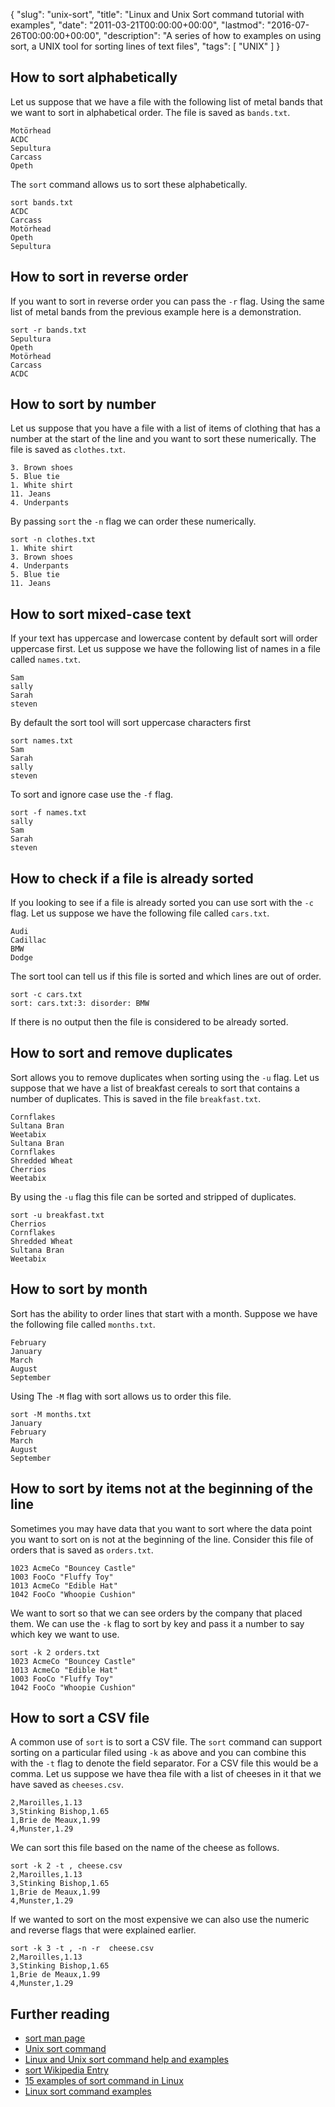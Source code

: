 {
  "slug": "unix-sort",
  "title": "Linux and Unix Sort command tutorial with examples",
  "date": "2011-03-21T00:00:00+00:00",
  "lastmod": "2016-07-26T00:00:00+00:00",
  "description": "A series of how to examples on using sort, a UNIX tool for sorting lines of text files",
  "tags": [
    "UNIX"
  ]
}

## How to sort alphabetically

Let us suppose that we have a file with the following list of metal bands that we want to sort in alphabetical order. The file is saved as `bands.txt`.

    Motörhead
    ACDC
    Sepultura
    Carcass
    Opeth

The `sort` command allows us to sort these alphabetically.

    sort bands.txt
    ACDC
    Carcass
    Motörhead
    Opeth
    Sepultura

## How to sort in reverse order

If you want to sort in reverse order you can pass the `-r` flag. Using the same list of metal bands from the previous example here is a demonstration.

    sort -r bands.txt
    Sepultura
    Opeth
    Motörhead
    Carcass
    ACDC

## How to sort by number

Let us suppose that you have a file with a list of items of clothing that has a number at the start of the line and you want to sort these numerically. The file is saved as `clothes.txt`.

    3. Brown shoes
    5. Blue tie
    1. White shirt
    11. Jeans
    4. Underpants

By passing `sort` the `-n` flag we can order these numerically.

    sort -n clothes.txt
    1. White shirt
    3. Brown shoes
    4. Underpants
    5. Blue tie
    11. Jeans

## How to sort mixed-case text 

If your text has uppercase and lowercase content by default sort will order uppercase first. Let us suppose we have the following list of names in a file called `names.txt`.

    Sam
    sally
    Sarah
    steven

By default the sort tool will sort uppercase characters first

    sort names.txt
    Sam
    Sarah
    sally
    steven

To sort and ignore case use the `-f` flag.

    sort -f names.txt
    sally
    Sam
    Sarah
    steven

## How to check if a file is already sorted

If you looking to see if a file is already sorted you can use sort with the `-c` flag. Let us suppose we have the following file called `cars.txt`.

    Audi
    Cadillac
    BMW
    Dodge 

The sort tool can tell us if this file is sorted and which lines are out of order.
  
    sort -c cars.txt
    sort: cars.txt:3: disorder: BMW

If there is no output then the file is considered to be already sorted. 

## How to sort and remove duplicates

Sort allows you to remove duplicates when sorting using the `-u` flag. Let us suppose that we have a list of breakfast cereals to sort that contains a number of duplicates. This is saved in the file `breakfast.txt`.

    Cornflakes
    Sultana Bran
    Weetabix
    Sultana Bran
    Cornflakes
    Shredded Wheat
    Cherrios
    Weetabix

By using the `-u` flag this file can be sorted and stripped of duplicates.

    sort -u breakfast.txt
    Cherrios
    Cornflakes
    Shredded Wheat
    Sultana Bran
    Weetabix

## How to sort by month

Sort has the ability to order lines that start with a month. Suppose we have the following file called `months.txt`.

    February
    January
    March
    August
    September

Using The `-M` flag with sort allows us to order this file.
  
    sort -M months.txt
    January
    February
    March
    August
    September

## How to sort by items not at the beginning of the line

Sometimes you may have data that you want to sort where the data point you want to sort on is not at the beginning of the line. Consider this file of orders that is saved as `orders.txt`.

    1023 AcmeCo "Bouncey Castle"
    1003 FooCo "Fluffy Toy"
    1013 AcmeCo "Edible Hat"
    1042 FooCo "Whoopie Cushion"

We want to sort so that we can see orders by the company that placed them. We can use the `-k` flag to sort by key and pass it a number to say which key we want to use.

    sort -k 2 orders.txt
    1023 AcmeCo "Bouncey Castle"
    1013 AcmeCo "Edible Hat"
    1003 FooCo "Fluffy Toy"
    1042 FooCo "Whoopie Cushion"

## How to sort a CSV file

A common use of `sort` is to sort a CSV file. The `sort` command can support sorting on a particular filed using `-k` as above and you can combine this with the `-t` flag to denote the field separator. For a CSV file this would be a comma. Let us suppose we have thea file with a list of cheeses in it that we have saved as `cheeses.csv`.

    2,Maroilles,1.13
    3,Stinking Bishop,1.65
    1,Brie de Meaux,1.99
    4,Munster,1.29

We can sort this file based on the name of the cheese as follows.

    sort -k 2 -t , cheese.csv
    2,Maroilles,1.13
    3,Stinking Bishop,1.65
    1,Brie de Meaux,1.99
    4,Munster,1.29

If we wanted to sort on the most expensive we can also use the numeric and reverse flags that were explained earlier.

    sort -k 3 -t , -n -r  cheese.csv
    2,Maroilles,1.13
    3,Stinking Bishop,1.65
    1,Brie de Meaux,1.99
    4,Munster,1.29

## Further reading

* [sort man page][1]
* [Unix sort command][2]
* [Linux and Unix sort command help and examples][3]
* [sort Wikipedia Entry][4]
* [15 examples of sort command in Linux][5]
* [Linux sort command examples][6]

[1]: http://linu.die.net/man/1/sort
[2]: http://www.softpanorama.org/Tools/sort.shtml
[3]: http://www.computerhope.com/unix/usort.htm
[4]: https://en.wikipedia.org/wiki/Sort_(Unix)
[5]: http://www.theunixschool.com/2012/08/linux-sort-command-examples.html
[6]: http://alvinalexander.com/unix/edu/examples/sort.shtml
